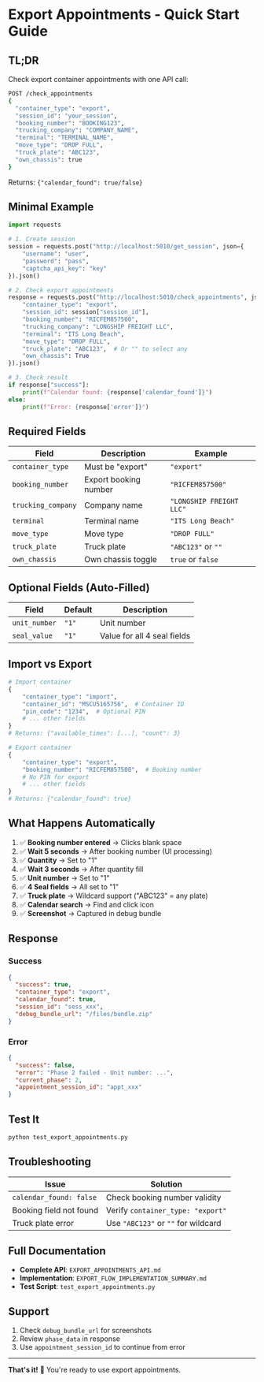 # Export Appointments - Quick Start Guide

## TL;DR

Check export container appointments with one API call:

```bash
POST /check_appointments
{
  "container_type": "export",
  "session_id": "your_session",
  "booking_number": "BOOKING123",
  "trucking_company": "COMPANY_NAME",
  "terminal": "TERMINAL_NAME",
  "move_type": "DROP FULL",
  "truck_plate": "ABC123",
  "own_chassis": true
}
```

Returns: `{"calendar_found": true/false}`

## Minimal Example

```python
import requests

# 1. Create session
session = requests.post("http://localhost:5010/get_session", json={
    "username": "user",
    "password": "pass",
    "captcha_api_key": "key"
}).json()

# 2. Check export appointments
response = requests.post("http://localhost:5010/check_appointments", json={
    "container_type": "export",
    "session_id": session["session_id"],
    "booking_number": "RICFEM857500",
    "trucking_company": "LONGSHIP FREIGHT LLC",
    "terminal": "ITS Long Beach",
    "move_type": "DROP FULL",
    "truck_plate": "ABC123",  # Or "" to select any
    "own_chassis": True
}).json()

# 3. Check result
if response["success"]:
    print(f"Calendar found: {response['calendar_found']}")
else:
    print(f"Error: {response['error']}")
```

## Required Fields

| Field | Description | Example |
|-------|-------------|---------|
| `container_type` | Must be "export" | `"export"` |
| `booking_number` | Export booking number | `"RICFEM857500"` |
| `trucking_company` | Company name | `"LONGSHIP FREIGHT LLC"` |
| `terminal` | Terminal name | `"ITS Long Beach"` |
| `move_type` | Move type | `"DROP FULL"` |
| `truck_plate` | Truck plate | `"ABC123"` or `""` |
| `own_chassis` | Own chassis toggle | `true` or `false` |

## Optional Fields (Auto-Filled)

| Field | Default | Description |
|-------|---------|-------------|
| `unit_number` | `"1"` | Unit number |
| `seal_value` | `"1"` | Value for all 4 seal fields |

## Import vs Export

```python
# Import container
{
    "container_type": "import",
    "container_id": "MSCU5165756",  # Container ID
    "pin_code": "1234",  # Optional PIN
    # ... other fields
}
# Returns: {"available_times": [...], "count": 3}

# Export container
{
    "container_type": "export",
    "booking_number": "RICFEM857500",  # Booking number
    # No PIN for export
    # ... other fields
}
# Returns: {"calendar_found": true}
```

## What Happens Automatically

1. ✅ **Booking number entered** → Clicks blank space
2. ✅ **Wait 5 seconds** → After booking number (UI processing)
3. ✅ **Quantity** → Set to "1"
4. ✅ **Wait 3 seconds** → After quantity fill
5. ✅ **Unit number** → Set to "1"
6. ✅ **4 Seal fields** → All set to "1"
7. ✅ **Truck plate** → Wildcard support ("ABC123" = any plate)
8. ✅ **Calendar search** → Find and click icon
9. ✅ **Screenshot** → Captured in debug bundle

## Response

### Success
```json
{
  "success": true,
  "container_type": "export",
  "calendar_found": true,
  "session_id": "sess_xxx",
  "debug_bundle_url": "/files/bundle.zip"
}
```

### Error
```json
{
  "success": false,
  "error": "Phase 2 failed - Unit number: ...",
  "current_phase": 2,
  "appointment_session_id": "appt_xxx"
}
```

## Test It

```bash
python test_export_appointments.py
```

## Troubleshooting

| Issue | Solution |
|-------|----------|
| `calendar_found: false` | Check booking number validity |
| Booking field not found | Verify `container_type: "export"` |
| Truck plate error | Use `"ABC123"` or `""` for wildcard |

## Full Documentation

- **Complete API**: `EXPORT_APPOINTMENTS_API.md`
- **Implementation**: `EXPORT_FLOW_IMPLEMENTATION_SUMMARY.md`
- **Test Script**: `test_export_appointments.py`

## Support

1. Check `debug_bundle_url` for screenshots
2. Review `phase_data` in response
3. Use `appointment_session_id` to continue from error

---

**That's it!** 🚀 You're ready to use export appointments.

